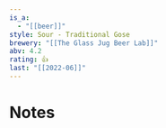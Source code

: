 ```yaml
---
is_a:
  - "[[beer]]"
style: Sour - Traditional Gose
brewery: "[[The Glass Jug Beer Lab]]"
abv: 4.2
rating: 👍
last: "[[2022-06]]"
---
```

# Notes

